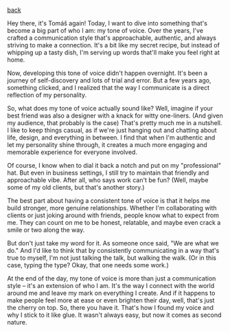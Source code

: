 [back](https://stolgeth.github.io/english-for-designers/)

Hey there, it's Tomáš again! Today, I want to dive into something that's become a big part of who I am: my tone of voice. Over the years, I've crafted a communication style that's approachable, authentic, and always striving to make a connection. It's a bit like my secret recipe, but instead of whipping up a tasty dish, I'm serving up words that'll make you feel right at home.

Now, developing this tone of voice didn't happen overnight. It's been a journey of self-discovery and lots of trial and error. But a few years ago, something clicked, and I realized that the way I communicate is a direct reflection of my personality.

So, what does my tone of voice actually sound like? Well, imagine if your best friend was also a designer with a knack for witty one-liners. (And given my audience, that probably is the case) That's pretty much me in a nutshell. I like to keep things casual, as if we're just hanging out and chatting about life, design, and everything in between. I find that when I'm authentic and let my personality shine through, it creates a much more engaging and memorable experience for everyone involved.

Of course, I know when to dial it back a notch and put on my "professional" hat. But even in business settings, I still try to maintain that friendly and approachable vibe. After all, who says work can't be fun? (Well, maybe some of my old clients, but that's another story.)

The best part about having a consistent tone of voice is that it helps me build stronger, more genuine relationships. Whether I'm collaborating with clients or just joking around with friends, people know what to expect from me. They can count on me to be honest, relatable, and maybe even crack a smile or two along the way.

But don't just take my word for it. As someone once said, "We are what we do." And I'd like to think that by consistently communicating in a way that's true to myself, I'm not just talking the talk, but walking the walk. (Or in this case, typing the type? Okay, that one needs some work.)

At the end of the day, my tone of voice is more than just a communication style – it's an extension of who I am. It's the way I connect with the world around me and leave my mark on everything I create. And if it happens to make people feel more at ease or even brighten their day, well, that's just the cherry on top. So, there you have it. That's how I found my voice and why I stick to it like glue. It wasn't always easy, but now it comes as second nature.
